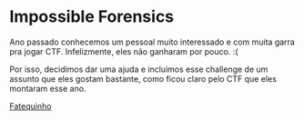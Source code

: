 # Impossible Forensics

Ano passado conhecemos um pessoal muito interessado e com muita garra pra jogar CTF. Infelizmente, eles não ganharam por pouco. :(

Por isso, decidimos dar uma ajuda e incluimos esse challenge de um assunto que eles gostam bastante, como ficou claro pelo CTF que eles montaram esse ano.

[Fatequinho](https://cloud.ufscar.br:8080/v1/AUTH_c93b694078064b4f81afd2266a502511/challs.secompctf/PandaTranquilo.jpg)
